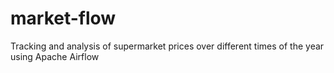 # market-flow
Tracking and analysis of supermarket prices over different times of the year using Apache Airflow

